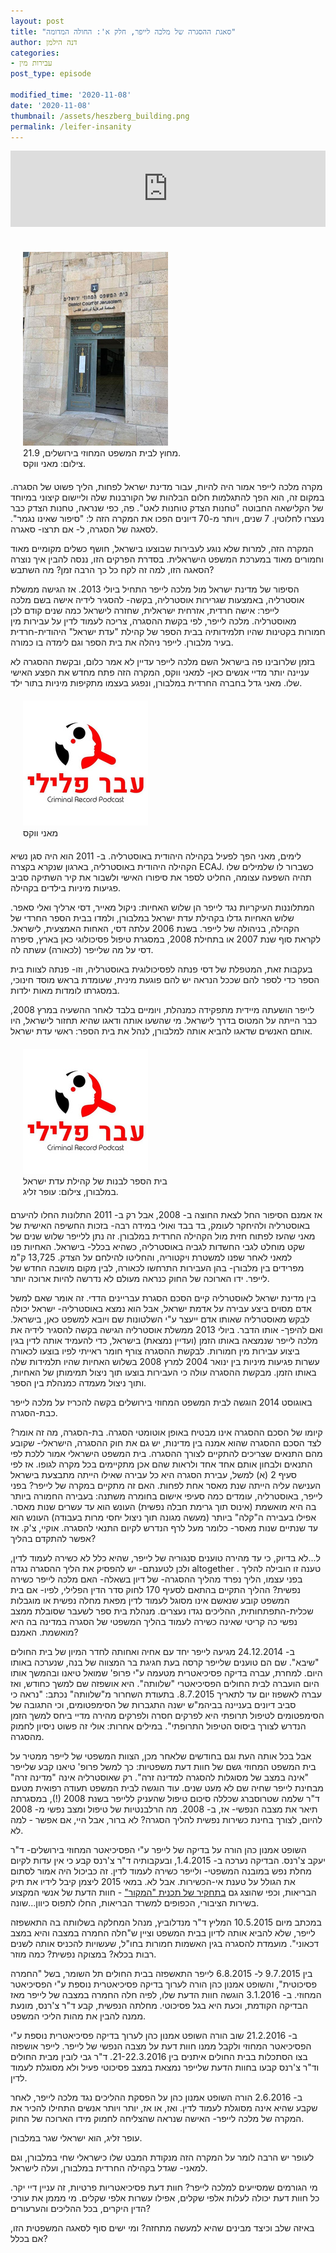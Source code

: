 ```yaml
---
layout: post
title: "סאגת ההסגרה של מלכה לייפר, חלק א': החולה המדומה"
author: דנה הילמן
categories:
- עבירות מין
post_type: episode

modified_time: '2020-11-08'
date: '2020-11-08'
thumbnail: /assets/heszberg_building.png
permalink: /leifer-insanity
---
```


<iframe title="סאגת ההסגרה של מלכה לייפר, חלק א': החולה המדומה" src="https://www.podbean.com/media/player/a9tkv-f19e5b&?from=usersite&skin=2&fonts=Helvetica&auto=0&download=1&share=1&version=1&btn-skin=108" height="122" width="100%" style="border: none;" scrolling="no" data-name="pb-iframe-player"></iframe>

<br/>
<br/>

<div style="margin:20px;">
    <img src='/assets/court-leifer1.png'>
    <label style="display:block;">מחוץ לבית המשפט המחוזי בירושלים, 21.9.<br/>צילום: מאני ווקס.</label>
</div>

מקרה מלכה לייפר אמור היה להיות, עבור מדינת ישראל לפחות, הליך פשוט של הסגרה. במקום זה, הוא הפך להתגלמות חלום הבלהות של הקורבנות שלה וליישום קיצוני במיוחד של הקלישאה החבוטה "טחנות הצדק טוחנות לאט". פה, כפי שנראה, טחנות הצדק כבר נעצרו לחלוטין.
 7 שנים, ויותר מ-70 דיונים הפכו את המקרה הזה ל: "סיפור שאינו נגמר". לסאגה של הסגרה, ל- אם תרצו- סאגרה.

המקרה הזה, למרות שלא נוגע לעבירות שבוצעו בישראל, חושף כשלים מקומיים מאוד וחמורים מאוד במערכת המשפט הישראלית. בסדרת הפרקים הזו, ננסה להבין איך נוצרה הסאגה הזו, למה זה לקח כל כך הרבה זמן? מה השתבש?


הסיפור של מדינת ישראל מול מלכה לייפר התחיל ביולי 2013. אז הגישה ממשלת אוסטרליה, באמצעות שגרירות אוסטרליה, בקשה- להסגיר לידיה אישה בשם מלכה לייפר: אישה חרדית, אזרחית ישראלית, שחזרה לישראל כמה שנים קודם לכן מאוסטרליה. מלכה לייפר, לפי בקשת ההסגרה, צריכה לעמוד לדין על עבירות מין חמורות בקטינות שהיו תלמידותיה בבית הספר של קהילת "עדת ישראל" היהודית-חרדית בעיר מלבורן. לייפר ניהלה את בית הספר וגם לימדה בו כמורה.   

בזמן שלרובינו פה בישראל השם מלכה לייפר עדיין לא אמר כלום, ובקשת ההסגרה לא עניינה יותר מדיי אנשים כאן- למאני ווקס, המקרה הזה פתח מחדש את הפצע האישי שלו. מאני גדל בחברה החרדית במלבורן, ונפגע בעצמו מתקיפות מיניות בתור ילד.

<div style="margin:20px;">
    <img src="assets/avar_plyly_logo.jpg"/>
    <label style="display:block">מאני ווקס</label>
</div>

לימים, מאני הפך לפעיל בקהילה היהודית באוסטרליה. ב- 2011 הוא היה סגן נשיא הקהילה היהודית באוסטרליה, בארגון שנקרא בקצרה ECAJ. כשברור לו שלמילים שלו תהיה השפעה עצומה, החליט לספר את סיפורו האישי ולשבור את קיר השתיקה סביב פגיעות מיניות בילדים בקהילה.



המתלוננות העיקריות נגד לייפר הן שלוש האחיות: ניקול מאייר, דסי ארליך ואלי סאפר. שלוש האחיות גדלו בקהילת עדת ישראל במלבורן, ולמדו בבית הספר החרדי של הקהילה, בניהולה של לייפר. בשנת 2006 עלתה דסי, האחות האמצעית, לישראל. לקראת סוף שנת 2007 או בתחילת 2008, במסגרת טיפול פסיכולוגי כאן בארץ, סיפרה דסי על מה שלייפר (לכאורה) עשתה לה. 

בעקבות זאת, המטפלת של דסי פנתה לפסיכולוגית באוסטרליה, וזו- פנתה לצוות בית הספר כדי לספר להם שככל הנראה יש להם פוגעת מינית, שעומדת בראש מוסד חינוכי, במסגרתו לומדות מאות ילדות.





לייפר הושעתה מיידית מתפקידה כמנהלת, ויומיים בלבד לאחר ההשעיה במרץ 2008, כבר הייתה על המטוס בדרך לישראל. מי שהשעו אותה ודאגו שהיא תחזור לישראל, היו אותם האנשים שדאגו להביא אותה למלבורן, לנהל את בית הספר: ראשי עדת ישראל.

<div style="margin:20px;">
    <img src="assets/avar_plyly_logo.jpg"/>
    <label style="display:block;">בית הספר לבנות של קהילת עדת ישראל <br/> במלבורן, צילום: עופר זליג.</label>
</div>

אז אמנם הסיפור החל לצאת החוצה ב- 2008, אבל רק ב- 2011 התלונות החלו להיערם באוסטרליה ולהיחקר לעומק, בד בבד ואולי במידה רבה- בזכות החשיפה האישית של מאני שהעז לפתוח חזית מול הקהילה החרדית במלבורן. זה נתן ללייפר שלוש שנים של שקט מוחלט לגבי החשדות לגביה באוסטרליה, כשהיא בכלל- בישראל. האחיות פנו למאני לאחר שפנו למשטרת ויקטוריה, והחליטו להילחם על הצדק. 13,725 ק"מ מפרידים בין מלבורן- בהן העבירות התרחשו לכאורה, לבין מקום מושבה החדש של לייפר. ידו הארוכה של החוק כנראה מעולם לא נדרשה להיות ארוכה יותר.





בין מדינת ישראל לאוסטרליה קיים הסכם הסגרת עבריינים הדדי. זה אומר שאם למשל אדם מסוים ביצע עבירה על אדמת ישראל, אבל הוא נמצא באוסטרליה- ישראל יכולה לבקש מאוסטרליה שאותו אדם ייעצר ע"י השלטונות שם ויובא למשפט כאן, בישראל. ואם להיפך- אותו הדבר. ביולי 2013 ממשלת אוסטרליה הגישה בקשה להסגיר לידיה את מלכה לייפר שנמצאה באותו הזמן (ועדיין נמצאת) בישראל, כדי להעמיד אותה לדין בגין ביצוע עבירות מין חמורות. לבקשת ההסגרה צורף חומר ראייתי לפיו בוצעו לכאורה עשרות פגיעות מיניות בין ינואר 2004 למרץ 2008 בשלוש האחיות שהיו תלמידות שלה באותו הזמן. מבקשת ההסגרה עולה כי העבירות בוצעו תוך ניצול תמימותן של האחיות, ותוך ניצול מעמדה כמנהלת בין הספר.

באוגוסט 2014 הוגשה לבית המשפט המחוזי בירושלים בקשה להכריז על מלכה לייפר כבת-הסגרה.

קיומו של הסכם ההסגרה אינו מבטיח באופן אוטומטי הסגרה. בת-הסגרה, מה זה אומר?
לצד הסכם ההסגרה שהוא אמנה בין מדינות, יש גם את חוק ההסגרה, הישראלי- שקובע מהם התנאים שצריכים להתקיים לצורך ההסגרה. בית המשפט הישראלי אמור ללכת לפי התנאים ולבחון אותם אחד אחד ולראות שהם אכן מתקיימים בכל מקרה לגופו. אז לפי סעיף 2 (א) למשל, עבירת הסגרה היא כל עבירה שאילו הייתה מתבצעת בישראל הענישה עליה הייתה שנת מאסר אחת לפחות. 
האם זה מתקיים במקרה של לייפר? בפני לייפר, באוסטרליה, עומדים כמה סעיפי אישום בחומרה משתנה: בעבירה החמורה ביותר בה היא מואשמת (אינוס תוך גרימת חבלה נפשית) העונש הוא עד עשרים שנות מאסר. אפילו בעבירה ה"קלה" ביותר (מעשה מגונה תוך ניצול יחסי מרות בעבודה) העונש הוא עד שנתיים שנות מאסר- כלומר מעל לרף הנדרש לקיום התנאי להסגרה. 
אוקיי, צ'ק. אז אפשר להתקדם בהליך? 

ל...לא בדיוק, כי עד מהירה טוענים סנגוריה של לייפר, שהיא כלל לא כשירה לעמוד לדין, ולכן לטענתם- יש להפסיק את הליך ההסגרה נגדה altogether . 
טענה זו הובילה להליך בפני עצמו, הליך נפרד מהליך ההסגרה- של דיון בשאלה- האם מלכה לייפר כשירה נפשית? ההליך התקיים בהתאם לסעיף 170 לחוק סדר הדין הפלילי, לפיו- אם בית המשפט קובע שנאשם אינו מסוגל לעמוד לדין מפאת מחלה נפשית או מוגבלות שכלית-התפתחותית, ההליכים נגדו נעצרים.
מנהלת בית ספר לשעבר שסובלת ממצב נפשי כה קריטי שאינה כשירה לעמוד בהליך המשפטי של הסגרה במדינה בה היא מואשמת. האמנם?

ב- 24.12.2014 מגיעה לייפר יחד עם אחיה ואחותה לחדר המיון של בית החולים "שיבא". שם הם טוענים שלייפר קרסה בעת חגיגת בר המצווה של בנה, שנערכה באותו היום. למחרת, עברה בדיקה פסיכיאטרית מטעמה ע"י פרופ' שמואל טיאנו ובהמשך אותו היום הועברה לבית החולים הפסיכיאטרי "שלוותה". היא אושפזה שם למשך כחודש, ואז עברה לאשפוז יום עד לתאריך 8.7.2015. בתעודת השחרור מ"שלוותה" נכתב: "נראה כי סביב דיונים בעניינה בביהמ"ש ישנה התגברות של הסימפטומים, וכי התגובה של הסימפטומים לטיפול תרופתי היא לפרקים חסרה ולפרקים מהירה מדיי ביחס למשך הזמן הנדרש לצורך ביסוס הטיפול התרופתי". במילים אחרות: אולי זה פשוט ניסיון לחמוק מהסגרה.

אבל בכל אותה העת וגם בחודשים שלאחר מכן, הצוות המשפטי של לייפר ממטיר על בית המשפט המחוזי גשם של חוות דעת משפטיות: כך למשל פרופ' טיאנו קבע שלייפר "אינה במצב של מסוגלות להסגרה למדינה זרה". רק שאוסטרליה אינה "מדינה זרה" מבחינת לייפר שחיה שם לא מעט שנים. עוד הוגשה לבית המשפט תעודה רפואית מטעם ד"ר שלמה שטרוסברג שכללה סיכום טיפול שהעניק ללייפר בשנת 2008 (!), במסגרתה תיאר את מצבה הנפשי- אז, ב- 2008. מה הרלבנטיות של טיפול ומצב נפשי מ- 2008 להיום, לצורך בחינת כשירות נפשית להליך הסגרה? לא ברור, אבל היי, אם אפשר - למה לא. 

השופט אמנון כהן הורה על בדיקה של לייפר ע"י הפסיכיאטר המחוזי בירושלים- ד"ר יעקב צ'רנס. הבדיקה נערכה ב- 1.4.2015, ובעקבותיה ד"ר צ'רנס קבע כי אין עדות לקיום מחלת נפש במובנה המשפטי- ולייפר כשירה לעמוד לדין. זה כביכול היה אמור לסתום את הגולל על טענת אי-הכשירות. אבל לא.
במאי 2015 ליצמן קיבל לידיו את תיק הבריאות, וכפי שהוצג גם
 [בתחקיר של תכנית "המקור"](https://13tv.co.il/item/news/hamakor/season-16/clips/hdl0h-2058868/) -
  חוות הדעת של אנשי המקצוע בשירות הציבורי, הכפופים למשרד הבריאות, החלו לתפוס כיוון...שונה. 

במכתב מיום 10.5.2015 המליץ ד"ר מנדלוביץ, מנהל המחלקה בשלוותה בה התאשפזה לייפר, שלא להביא אותה לדיון בבית המשפט וציין ש"חלה החמרה במצבה והיא במצב דכאוני". מועמדת להסגרה בגין האשמות חמורות בחו"ל, שעשויות להכניס אותה לשנים רבות בכלא? במצוקה נפשית? כמה מוזר.

בין 9.7.2015 ל- 6.8.2015 לייפר התאשפזה בבית החולים תל השומר, בשל "החמרה פסיכוטית", והשופט אמנון כהן הורה לערוך בדיקה פסיכיאטרית נוספת ע"י הפסיכיאטר המחוזי. ב- 3.1.2016 הוגשה חוות הדעת שלו, לפיה חלה החמרה במצבה של לייפר מאז הבדיקה הקודמת, וכעת היא בגל פסיכוטי. מחלתה הנפשית, קבע ד"ר צ'רנס, מונעת ממנה להבין את מהות הליכי המשפט. 

ב- 21.2.2016 שוב הורה השופט אמנון כהן לערוך בדיקה פסיכיאטרית נוספת ע"י הפסיכיאטר המחוזי ולקבל ממנו חוות דעת על מצבה הנפשי של לייפר. לייפר אושפזה בצו הסתכלות בבית החולים איתנים בין 21-22.3.2016. ד"ר גבי לובין מבית החולים וד"ר צ'רנס קבעו בחוות הדעת שלייפר נמצאת במצב פסיכוטי פעיל ולא מסוגלת לעמוד לדין.

 ב- 2.6.2016 הורה השופט אמנון כהן על הפסקת ההליכים נגד מלכה לייפר, לאחר שקבע שהיא אינה מסוגלת לעמוד לדין. ואז, או אז, יותר ויותר אנשים התחילו להכיר את המקרה של מלכה לייפר- האישה שנראה שהצליחה לחמוק מידו הארוכה של החוק.

עופר זליג, הוא ישראלי שגר במלבורן. 

לעופר יש הרבה לומר על המקרה הזה מנקודת המבט שלו כישראלי שחי במלבורן, וגם למאני- שגדל בקהילה החרדית במלבורן, ועלה לישראל. 

מי הגורמים שמסייעים למלכה לייפר? חוות דעת פסיכיאטריות פרטיות, זה עניין דיי יקר. כל חוות דעת יכולה לעלות אלפי שקלים, אפילו עשרות אלפי שקלים. מי מממן את עורכי הדין היקרים, בכל ההליכים והערעורים?

באיזה שלב וכיצד מבינים שהיא למעשה מתחזה? ומי ישים סוף לסאגה המשפטית הזו, אם בכלל?


